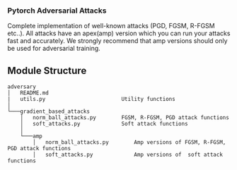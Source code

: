 ### Pytorch Adversarial Attacks #

Complete implementation of well-known attacks (PGD, FGSM, R-FGSM etc..). All attacks have an apex(amp) version which you can run your attacks fast and accurately. We strongly recommend that amp versions should only be used for adversarial training. 


## Module Structure #

```
adversary
│   README.md
|   utils.py                        Utility functions
│
└───gradient_based_attacks
    │   norm_ball_attacks.py        FGSM, R-FGSM, PGD attack functions
    │   soft_attacks.py             Soft attack functions
    │ 
    └───amp
        │   norm_ball_attacks.py        Amp versions of FGSM, R-FGSM, PGD attack functions
        │   soft_attacks.py             Amp versions of  soft attack functions
```
